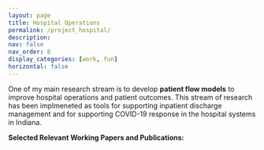 ```yaml
---
layout: page
title: Hospital Operations
permalink: /project_hospital/
description: 
nav: false
nav_order: 8
display_categories: [work, fun]
horizontal: false
---
```


One of my main research stream is to develop **patient flow models** to improve hospital operations and patient outcomes. This stream of research has been implmeneted as tools for supporting inpatient discharge management and for supporting COVID-19 response in the hospital systems in Indiana.

**Selected Relevant Working Papers and Publications:**
